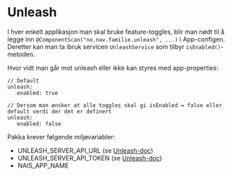 # Unleash

I hver enkelt applikasjon man skal bruke feature-toggles, blir man nødt til å legge inn `@ComponentScan("no.nav.familie.unleash", ...)` i App-configen. Deretter kan man ta ibruk servicen `UnleashService` som tilbyr `isEnabled()`-metoden.

Hvor vidt man går mot unleash eller ikke kan styres med app-properties:
```
// Default
unleash:
   enabled: true 
   
// Dersom man ønsker at alle toggles skal gi isEnabled = false eller default verdi der det er definert
unleash:
   enabled: false 
```

Pakka krever følgende miljøvariabler:
* UNLEASH_SERVER_API_URL (se [Unleash-doc](https://docs.nais.io/addons/unleash-next/))
* UNLEASH_SERVER_API_TOKEN (se [Unleash-doc](https://docs.nais.io/addons/unleash-next/))
* NAIS_APP_NAME
